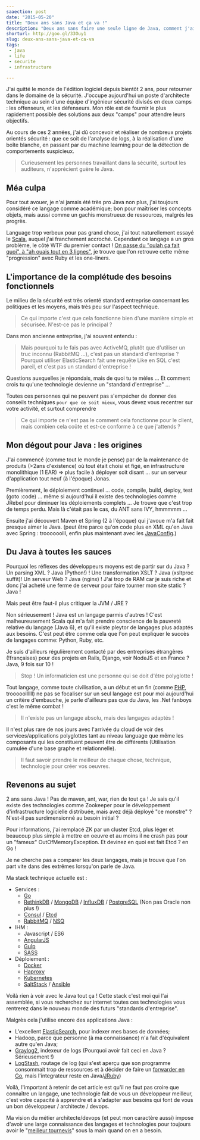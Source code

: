 ```yaml
---
saaection: post
date: "2015-05-20"
title: "Deux ans sans Java et ça va !"
description: "Deux ans sans faire une seule ligne de Java, comment j'ai fait ? J'ai modernisé ma pile technologique."
shorturl: http://goo.gl/33Ouy1
slug: deux-ans-sans-java-et-ca-va
tags:
 - java
 - life
 - securite
 - infrastructure

---
```


J'ai quitté le monde de l'édition logiciel depuis bientôt 2 ans, pour retourner dans le domaine de la sécurité. J'occupe aujourd'hui un poste d'architecte technique au sein d'une équipe d'ingénieur sécurité divisés en deux camps : les offenseurs, et les défenseurs. Mon rôle est de fournir le plus rapidement possible des solutions aux deux "camps" pour attendre leurs objectifs.

Au cours de ces 2 années, j'ai dû concevoir et réaliser de nombreux projets orientés sécurité : que ce soit de l'analyse de logs, à la réalisation d'une boîte blanche, en passant par du machine learning pour de la détection de comportements suspicieux.

> Curieusement les personnes travaillant dans la sécurité, surtout les auditeurs, n'apprécient guère le Java.

## Méa culpa

Pour tout avouer, je n'ai jamais été très pro Java non plus, j'ai toujours considéré ce langage comme académique; bon pour maîtriser les concepts objets, mais aussi comme un gachis monstrueux de ressources, malgrés les progrès.

Language trop verbeux pour pas grand chose, j'ai tout naturellement essayé le [Scala](http://www.scala-lang.org/), auquel j'ai franchement accroché. Cependant ce langage a un gros problème, le côté WTF du premier contact ! [On passe du "oulah ça fait quoi", à "ah ouais tout en 3 lignes"](http://www.toptal.com/scala/why-should-i-learn-scala), je trouve que l'on retrouve cette même "progression" avec Ruby et les one-liners.

## L'importance de la complétude des besoins fonctionnels

Le milieu de la sécurité est très orienté standard entreprise concernant les politiques et les moyens, mais très peu sur l'aspect technique.

>Ce qui importe c'est que cela fonctionne bien d'une manière simple et sécurisée. N'est-ce pas le principal ?

Dans mon ancienne entreprise, j'ai souvent entendu :

> Mais pourquoi tu le fais pas avec ActiveMQ, plutôt que d'utiliser un truc inconnu (RabbitMQ ...), c'est pas un standard d'entreprise ? Pourquoi utiliser ElasticSearch fait une requête Like en SQL c'est pareil, et c'est pas un standard d'entreprise !

Questions auxquelles je répondais, mais de quoi tu te mèles ... Et comment crois tu qu'une technologie devienne un "standard d'entreprise" ...

Toutes ces personnes qui ne peuvent pas s'empécher de donner des conseils techniques `pour que ce soit mieux`, vous devez vous recentrer sur votre activité, et surtout comprendre

> Ce qui importe ce n'est pas le comment cela fonctionne pour le client, mais combien cela coûte et est-ce conforme à ce que j'attends ?

## Mon dégout pour Java : les origines

J'ai commencé (comme tout le monde je pense) par de la maintenance de produits (>2ans d'existence) où tout était choisi et figé, en infrastructure monolithique (1 EAR) => plus facile à déployer soit disant ... sur un serveur d'application tout neuf (à l'époque) Jonas.

Premièrement, le déploiement continuel ... code, compile, build, deploy, test (goto :code) ... même si aujourd'hui il existe des technologies comme JRebel pour diminuer les déploiements complets ... Je trouve que c'est trop de temps perdu. Mais là c'était pas le cas, du ANT sans IVY, hmmmmm ...

Ensuite j'ai découvert Maven et Spring (2 à l'époque) qui j'avoue m'a fait fait presque aimer le Java. (peut être parce qu'on code plus en XML qu'en Java avec Spring : troooooolll, enfin plus maintenant avec les [JavaConfig](http://www.mkyong.com/spring3/spring-3-javaconfig-example/).)

## Du Java à toutes les sauces

Pourquoi les réflexes des développeurs moyens est de partir sur du Java ? Un parsing XML ? Java (Python!) ! Une transformation XSLT ? Java (xsltproc suffit)! Un serveur Web ? Java (nginx) ! J'ai trop de RAM car je suis riche et donc j'ai acheté une ferme de serveur pour faire tourner mon site static ? Java !

Mais peut être faut-il plus critiquer la JVM / JRE ?

Non sérieusement ! Java est un langage parmis d'autres ! C'est malheureusement Scala qui m'a fait prendre conscience de la pauvreté relative du langage (Java 6), et qu'il existe pleytor de langages plus adaptés aux besoins. C'est peut être comme cela que l'on peut expliquer le succès de langages comme: Python, Ruby, etc.

Je suis d'ailleurs régulièrement contacté par des entreprises étrangères (!françaises) pour des projets en Rails, Django, voir NodeJS et en France ? Java, 9 fois sur 10 !

> Stop ! Un informaticien est une personne qui se doit d'être polyglotte !

Tout langage, comme toute civilisation, a un début et un fin (comme [PHP](http://www.lemondeinformatique.fr/actualites/lire-php-7-arrive-et-c-est-une-bombe-60974.html), trooooollllll) ne pas se focaliser sur un seul langage est pour moi aujourd'hui un critère d'embauche, je parle d'ailleurs pas que du Java, les .Net fanboys c'est le même combat !

> Il n'existe pas un langage absolu, mais des langages adaptés !

Il n'est plus rare de nos jours avec l'arrivée du cloud de voir des services/applications polyglottes tant au niveau language que même les composants qui les constituent peuvent être de différents (Utilisation cumulée d'une base graphe et relationnelle).

> Il faut savoir prendre le meilleur de chaque chose, technique, technologie pour créer vos oeuvres.

## Revenons au sujet

2 ans sans Java ! Pas de maven, ant, war, rien de tout ça !
Je sais qu'il existe des technologies comme Zookeeper pour le développement d'infrastructure logicielle distribuée, mais avez déjà déployé "ce monstre" ? N'est-il pas surdimensionné au besoin initial ?

Pour informations, j'ai remplacé ZK par un cluster Etcd, plus léger et beaucoup plus simple à mettre en oeuvre et au moins il ne crash pas pour un "fameux" OutOfMemoryException. Et devinez en quoi est fait Etcd ? en Go !

Je ne cherche pas a comparer les deux langages, mais je trouve que l'on part vite dans des extrêmes lorsqu'on parle de Java.

Ma stack technique actuelle est :

  * Services :
    * [Go](https://golang.org/)
    * [RethinkDB](http://rethinkdb.com/) / [MongoDB](https://www.mongodb.org/) / [InfluxDB](http://influxdb.com/) / [PostgreSQL](http://www.postgresql.org/) (Non pas Oracle non plus !)
    * [Consul](https://www.consul.io/) / [Etcd](https://github.com/coreos/etcd)
    * [RabbitMQ](https://www.rabbitmq.com/) / [NSQ](http://nsq.io/)
  * IHM :
    * Javascript / ES6
    * [AngularJS](https://angularjs.org/)
    * [Gulp](http://gulpjs.com/)
    * [SASS](http://sass-lang.com/)
  * Déploiement :
    * [Docker](https://www.docker.com/)
    * [Haproxy](http://www.haproxy.org/)
    * [Kubernetes](http://kubernetes.io/)
    * [SaltStack](http://saltstack.com/) / [Ansible](http://www.ansible.com/)

Voilà rien à voir avec le Java tout ça ! Cette stack c'est moi qui l'ai assemblée, si vous recherchez sur internet toutes ces technologies vous rentrerez dans le nouveau monde des futurs "standards d'entreprise".

Malgrès cela j'utilise encore des applications Java :

  * L'excellent [ElasticSearch](https://www.elastic.co/products/elasticsearch), pour indexer mes bases de données;
  * Hadoop, parce que personne (à ma connaissance) n'a fait d'équivalent autre qu'en Java;
  * [Graylog2](http://www.graylog2.fr/), indexeur de logs (Pourquoi avoir fait ceci en Java ? Sérieusement !)
  * [LogStash](https://www.elastic.co/products/logstash), routage de log (qui s'est aperçu que son programme consommait trop de ressources et à décider de faire un [forwarder en Go](https://github.com/elastic/logstash-forwarder), mais l'integrateur reste en Java/[JRuby](https://gist.github.com/jordansissel/978956))

Voilà, l'important à retenir de cet article est qu'il ne faut pas croire que connaître un langage, une technologie fait de vous un développeur meilleur, c'est votre capacité à apprendre et à s'adapter aux besoins qui font de vous un bon développeur / architecte / devops.

Ma vision du métier architecte/devops (et peut mon caractère aussi) impose d'avoir une large connaissance des langages et technologies pour toujours avoir le "[meilleur tournevis](http://zenithar.org)" sous la main quand on en a besoin.
